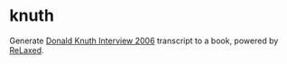 # knuth

Generate [Donald Knuth Interview 2006](https://github.com/kragen/knuth-interview-2006) transcript to a book, powered by [ReLaxed](https://github.com/RelaxedJS/ReLaXed).
